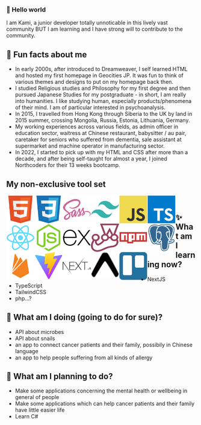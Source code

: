 ### 👋 Hello world
I am Kami, a junior developer totally unnoticable in this lively vast community BUT I am learning and I have strong will to contribute to the community.

## 💬 Fun facts about me
- In early 2000s, after introduced to Dreamweaver, I self learned HTML and hosted my first homepage in Geocities JP. It was fun to think of various themes and designs to put on my homepage back then.
- I studied Religious studies and Philosophy for my first degree and then pursued Japanese Studies for my postgraduate - in short, I am really into humanities. I like studying human, especially products/phenomena of their mind. I am of particular interested in psychoanalysis.
- In 2015, I travelled from Hong Kong through Siberia to the UK by land in 2015 summer, crossing Mongolia, Russia, Estonia, Lithuania, Germany.
- My working experiences across various fields, as admin officer in education sector, waitress at Chinese restaurant, babysitter / au pair, caretaker for seniors who suffered from dementia, sale assistant at supermarket and machine operator in manufacturing sector.
- In 2022, I started to pick up with my HTML and CSS after more than a decade, and after being self-taught for almost a year, I joined Northcoders for their 13 weeks bootcamp.

## My non-exclusive tool set

<div>
<img width="75" align="left" alt="html" src="./devicons/html5-original.svg">
<img width="75" align="left" alt="css" src="./devicons/css3-original.svg">
<img width="75" align="left" alt="sass" src="./devicons/sass-original.svg">
<img width="75" align="left" alt="tailwindCSS" src="./devicons/tailwindcss-plain.svg">
<img width="75" align="left" alt="javascript" src="./devicons/javascript-original.svg">
<img width="75" align="left" alt="typescript" src="./devicons/typescript-original.svg">
<img width="75" align="left" alt="react" src="./devicons/react-original.svg">
<img width="75" align="left" alt="nodeJS" src="./devicons/nodejs-original.svg">
<img width="75" align="left" alt="express" src="./devicons/express-original.svg">
<img width="75" align="left" alt="jest" src="./devicons/jest-plain.svg">
<img width="75" align="left" alt="npm" src="./devicons/npm-original-wordmark.svg">
<img width="75" align="left" alt="psql" src="./devicons/postgresql-plain.svg">
<img width="75" align="left" alt="firebase" src="./devicons/firebase-plain.svg">
<img width="75" align="left" alt="vite" src="./devicons/vite-original.svg">
<img width="75" align="left" alt="next" src="./devicons/nextjs-original-wordmark.svg">
<img width="75" align="left" alt="expo" src="./devicons/expo-original.svg">
<img width="75" align="left" alt="trello" src="./devicons/trello-plain.svg">
</div>
<br> 

## ✨ What am I learning now?
- NextJS
- TypeScript
- TailwindCSS
- php...?

## 👯 What am I doing (going to do for sure)?
- API about microbes
- API about snails
- an app to connect cancer patients and their family, possibily in Chinese language
- an app to help people suffering from all kinds of allergy

## 🌱 What am I planning to do?
- Make some applications concerning the mental health or wellbeing in general of people
- Make some applications which can help cancer patients and their family have little easier life
- Learn C#

<!--
**kamiviolet/kamiviolet** is a ✨ _special_ ✨ repository because its `README.md` (this file) appears on your GitHub profile.

Here are some ideas to get you started:

- 🔭 I’m currently working on ...
- 🌱 I’m currently learning ...
- 👯 I’m looking to collaborate on ...
- 🤔 I’m looking for help with ...
- 💬 Ask me about ...
- 📫 How to reach me: ...
- 😄 Pronouns: ...
- ⚡ Fun fact: ...
-->
